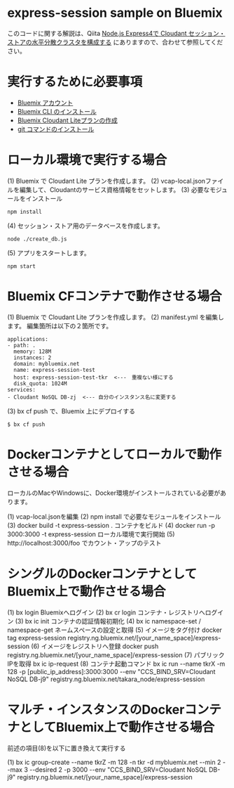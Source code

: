 # express-session sample on Bluemix

このコードに関する解説は、Qiita [Node.js Express4で Cloudant セッション・ストアの水平分散クラスタを構成する](http://qiita.com/MahoTakara/items/507dacf5a5dc81705d50) にありますので、合わせて参照してください。

# 実行するために必要事項

* [Bluemix アカウント](https://console.bluemix.net/)
* [Bluemix CLI のインストール](https://clis.ng.bluemix.net/ui/home.html)
* [Bluemix Cloudant Liteプランの作成](https://console.bluemix.net/catalog/services/cloudant-nosql-db?env_id=ibm:yp:au-syd)
* [git コマンドのインストール](https://github.com/)


# ローカル環境で実行する場合

(1) Bluemix で Cloudant Lite プランを作成します。
(2) vcap-local.jsonファイルを編集して、Cloudantのサービス資格情報をセットします。
(3) 必要なモジュールをインストール

~~~
npm install
~~~

(4) セッション・ストア用のデータベースを作成します。

~~~
node ./create_db.js
~~~

(5) アプリをスタートします。

~~~
npm start 
~~~


# Bluemix CFコンテナで動作させる場合

(1) Bluemix で Cloudant Lite プランを作成します。
(2) manifest.yml を編集します。 編集箇所は以下の２箇所です。

~~~
applications:
- path: .
  memory: 128M
  instances: 2
  domain: mybluemix.net
  name: express-session-test
  host: express-session-test-tkr  <---　重複ない様にする
  disk_quota: 1024M
services:
- Cloudant NoSQL DB-zj  <--- 自分のインスタンス名に変更する
~~~

(3) bx cf push で、Bluemix 上にデプロイする

~~~
$ bx cf push
~~~


# Dockerコンテナとしてローカルで動作させる場合
ローカルのMacやWindowsに、Docker環境がインストールされている必要があります。

(1) vcap-local.jsonを編集
(2) npm install で必要なモジュールをインストール
(3) docker build -t express-session .   コンテナをビルド
(4) docker run -p 3000:3000 -t express-session  ローカル環境で実行開始
(5) http://localhost:3000/foo でカウント・アップのテスト


# シングルのDockerコンテナとしてBluemix上で動作させる場合

(1) bx login  Bluemixへログイン
(2) bx cr login  コンテナ・レジストリへログイン 
(3) bx ic init  コンテナの認証情報初期化
(4) bx ic namespace-set / namespace-get ネームスペースの設定と取得
(5) イメージをタグ付け docker tag express-session registry.ng.bluemix.net/[your_name_space]/express-session
(6) イメージをレジストリへ登録 docker push registry.ng.bluemix.net/[your_name_space]/express-session
(7) パブリックIPを取得 bx ic ip-request
(8) コンテナ起動コマンド bx ic run --name tkrX -m 128 -p [public_ip_address]:3000:3000 --env "CCS_BIND_SRV=Cloudant NoSQL DB-j9" registry.ng.bluemix.net/takara_node/express-session


# マルチ・インスタンスのDockerコンテナとしてBluemix上で動作させる場合
前述の項目(8)を以下に置き換えて実行する

(1) bx ic group-create --name tkrZ -m 128 -n tkr -d mybluemix.net --min 2 --max 3 --desired 2 -p 3000 --env "CCS_BIND_SRV=Cloudant NoSQL DB-j9" registry.ng.bluemix.net/[your_name_space]/express-session


